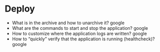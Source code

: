 # Deploy
- What is in the archive and how to unarchive it? google
- What are the commands to start and stop the application? google
- How to customize where the application logs are written? google
- How to “quickly” verify that the application is running (healthcheck)? google